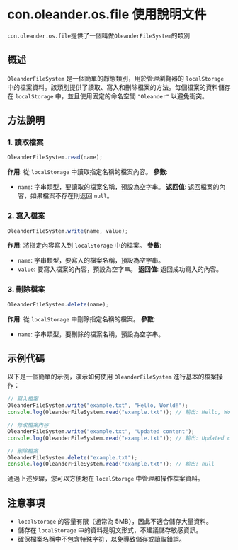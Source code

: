 # con.oleander.os.file 使用說明文件

`con.oleander.os.file`提供了一個叫做`OleanderFileSystem`的類別

## 概述
`OleanderFileSystem` 是一個簡單的靜態類別，用於管理瀏覽器的 `localStorage` 中的檔案資料。該類別提供了讀取、寫入和刪除檔案的方法。每個檔案的資料儲存在 `localStorage` 中，並且使用固定的命名空間 `"Oleander"` 以避免衝突。

## 方法說明

### 1. 讀取檔案
```javascript
OleanderFileSystem.read(name);
```
**作用**: 從 `localStorage` 中讀取指定名稱的檔案內容。
**參數**:
- `name`: 字串類型，要讀取的檔案名稱，預設為空字串。
**返回值**: 返回檔案的內容，如果檔案不存在則返回 `null`。

### 2. 寫入檔案
```javascript
OleanderFileSystem.write(name, value);
```
**作用**: 將指定內容寫入到 `localStorage` 中的檔案。
**參數**:
- `name`: 字串類型，要寫入的檔案名稱，預設為空字串。
- `value`: 要寫入檔案的內容，預設為空字串。
**返回值**: 返回成功寫入的內容。

### 3. 刪除檔案
```javascript
OleanderFileSystem.delete(name);
```
**作用**: 從 `localStorage` 中刪除指定名稱的檔案。
**參數**:
- `name`: 字串類型，要刪除的檔案名稱，預設為空字串。

## 示例代碼

以下是一個簡單的示例，演示如何使用 `OleanderFileSystem` 進行基本的檔案操作：

```javascript
// 寫入檔案
OleanderFileSystem.write("example.txt", "Hello, World!");
console.log(OleanderFileSystem.read("example.txt")); // 輸出: Hello, World!

// 修改檔案內容
OleanderFileSystem.write("example.txt", "Updated content");
console.log(OleanderFileSystem.read("example.txt")); // 輸出: Updated content

// 刪除檔案
OleanderFileSystem.delete("example.txt");
console.log(OleanderFileSystem.read("example.txt")); // 輸出: null
```

通過上述步驟，您可以方便地在 `localStorage` 中管理和操作檔案資料。

## 注意事項
- `localStorage` 的容量有限（通常為 5MB），因此不適合儲存大量資料。
- 儲存在 `localStorage` 中的資料是明文形式，不建議儲存敏感資訊。
- 確保檔案名稱中不包含特殊字符，以免導致儲存或讀取錯誤。
